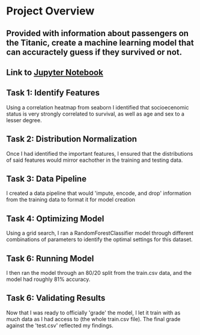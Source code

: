 # Project Overview
## Provided with information about passengers on the Titanic, create a machine learning model that can accuractely guess if they survived or not.

## Link to [Jupyter Notebook](https://github.com/hismith142/Titanic_Data_Science/blob/main/Titanic%20Survival%20Predictions.ipynb)

## Task 1: Identify Features
Using a correlation heatmap from seaborn I identified that socioecenomic status is very strongly correlated to survival, as well as age and sex to a lesser degree.

## Task 2: Distribution Normalization
Once I had identified the important features, I ensured that the distributions of said features would mirror eachother in the training and testing data.

## Task 3: Data Pipeline
I created a data pipeline that would 'impute, encode, and drop' information from the training data to format it for model creation

## Task 4: Optimizing Model
Using a grid search, I ran a RandomForestClassifier model through different combinations of parameters to identify the optimal settings for this dataset.

## Task 6: Running Model
I then ran the model through an 80/20 split from the train.csv data, and the model had roughly 81% accuracy.

## Task 6: Validating Results
Now that I was ready to officially 'grade' the model, I let it train with as much data as I had access to (the whole train.csv file). The final grade against the 'test.csv' reflected my findings.
